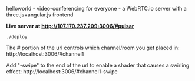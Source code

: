 helloworld - video-conferencing for everyone - a WebRTC.io server with a three.js+angular.js frontend

**Live server at http://107.170.237.209:3006/#pulsar**

    ./deploy

The # portion of the url controls which channel/room you get placed in: http://localhost:3006/#channel1

Add "-swipe" to the end of the url to enable a shader that causes a swirling effect: http://localhost:3006/#channel1-swipe
